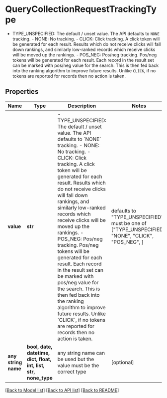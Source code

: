 # QueryCollectionRequestTrackingType

 - TYPE_UNSPECIFIED: The default / unset value. The API defaults to `NONE` tracking.  - NONE: No tracking.  - CLICK: Click tracking.  A click token will be generated for each result. Results which do not receive clicks will fall down rankings, and similarly low-ranked records which receive clicks will be moved up the rankings.  - POS_NEG: Pos/neg tracking.  Pos/neg tokens will be generated for each result. Each record in the result set can be marked with pos/neg value for the search. This is then fed back into the ranking algorithm to improve future results. Unlike `CLICK`, if no tokens are reported for records then no action is taken.

## Properties
Name | Type | Description | Notes
------------ | ------------- | ------------- | -------------
**value** | **str** |  - TYPE_UNSPECIFIED: The default / unset value. The API defaults to &#x60;NONE&#x60; tracking.  - NONE: No tracking.  - CLICK: Click tracking.  A click token will be generated for each result. Results which do not receive clicks will fall down rankings, and similarly low-ranked records which receive clicks will be moved up the rankings.  - POS_NEG: Pos/neg tracking.  Pos/neg tokens will be generated for each result. Each record in the result set can be marked with pos/neg value for the search. This is then fed back into the ranking algorithm to improve future results. Unlike &#x60;CLICK&#x60;, if no tokens are reported for records then no action is taken. | defaults to "TYPE_UNSPECIFIED",  must be one of ["TYPE_UNSPECIFIED", "NONE", "CLICK", "POS_NEG", ]
**any string name** | **bool, date, datetime, dict, float, int, list, str, none_type** | any string name can be used but the value must be the correct type | [optional]

[[Back to Model list]](../README.md#documentation-for-models) [[Back to API list]](../README.md#documentation-for-api-endpoints) [[Back to README]](../README.md)


